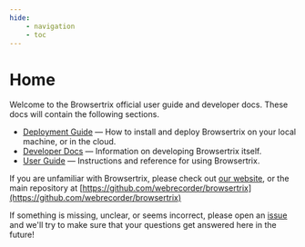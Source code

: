 ```yaml
---
hide:
    - navigation
    - toc
---
```


# Home

Welcome to the Browsertrix official user guide and developer docs. These docs will contain the following sections.

- [Deployment Guide](deploy/index.md) — How to install and deploy Browsertrix on your local machine, or in the cloud.
- [Developer Docs](develop/index.md) — Information on developing Browsertrix itself.
- [User Guide](user-guide/index.md) — Instructions and reference for using Browsertrix.

If you are unfamiliar with Browsertrix, please check out [our website](https://browsertrix.com), or the main repository at [https://github.com/webrecorder/browsertrix](https://github.com/webrecorder/browsertrix)

If something is missing, unclear, or seems incorrect, please open an [issue](https://github.com/webrecorder/browsertrix/issues?q=is%3Aissue+is%3Aopen+sort%3Aupdated-desc) and we'll try to make sure that your questions get answered here in the future!
